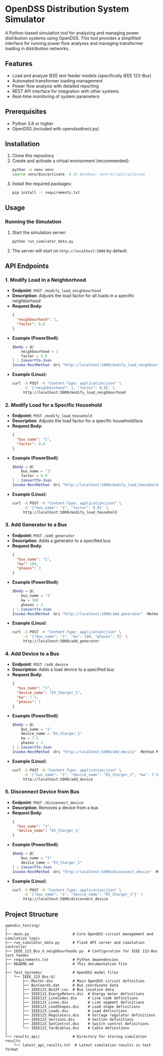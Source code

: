 # OpenDSS Distribution System Simulator

A Python-based simulation tool for analyzing and managing power distribution systems using OpenDSS. This tool provides a simplified interface for running power flow analyses and managing transformer loading in distribution networks.

## Features

- Load and analyze IEEE test feeder models (specifically IEEE 123-Bus)
- Automated transformer loading management
- Power flow analysis with detailed reporting
- REST API interface for integration with other systems
- Real-time monitoring of system parameters

## Prerequisites

- Python 3.8 or higher
- OpenDSS (included with opendssdirect.py)

## Installation

1. Clone this repository
2. Create and activate a virtual environment (recommended):
   ```bash
   python -m venv venv
   source venv/bin/activate  # On Windows: venv\Scripts\activate
   ```
3. Install the required packages:
   ```bash
   pip install -r requirements.txt
   ```

## Usage

### Running the Simulation

1. Start the simulation server:
   ```bash
   python run_simulator_data.py
   ```

2. The server will start on `http://localhost:5000` by default.

## API Endpoints

### 1. Modify Load in a Neighborhood
- **Endpoint**: `POST /modify_load_neighbourhood`
- **Description**: Adjusts the load factor for all loads in a specific neighborhood
- **Request Body**:
  ```json
  {
    "neighbourhood": 1,
    "factor": 0.8
  }
  ```
- **Example (PowerShell)**:
  ```powershell
  $body = @{
      neighbourhood = 1
      factor = 0.8
  } | ConvertTo-Json
  Invoke-RestMethod -Uri "http://localhost:5000/modify_load_neighbourhood" -Method Post -Body $body -ContentType "application/json"
  ```
- **Example (Linux)**:
  ```bash
  curl -X POST -H "Content-Type: application/json" \
       -d '{"neighbourhood": 1, "factor": 0.8}' \
       http://localhost:5000/modify_load_neighbourhood
  ```

### 2. Modify Load for a Specific Household
- **Endpoint**: `POST /modify_load_household`
- **Description**: Adjusts the load factor for a specific household/bus
- **Request Body**:
  ```json
  {
    "bus_name": "1",
    "factor": 0.9
  }
  ```
- **Example (PowerShell)**:
  ```powershell
  $body = @{
      bus_name = "1"
      factor = 0.9
  } | ConvertTo-Json
  Invoke-RestMethod -Uri "http://localhost:5000/modify_load_household" -Method Post -Body $body -ContentType "application/json"
  ```
- **Example (Linux)**:
  ```bash
  curl -X POST -H "Content-Type: application/json" \
       -d '{"bus_name": "1", "factor": 0.9}' \
       http://localhost:5000/modify_load_household
  ```

### 3. Add Generator to a Bus
- **Endpoint**: `POST /add_generator`
- **Description**: Adds a generator to a specified bus
- **Request Body**:
  ```json
  {
    "bus_name": "1",
    "kw": 100,
    "phases": 3
  }
  ```
- **Example (PowerShell)**:
  ```powershell
  $body = @{
      bus_name = "1"
      kw = 100
      phases = 3
  } | ConvertTo-Json
  Invoke-RestMethod -Uri "http://localhost:5000/add_generator" -Method Post -Body $body -ContentType "application/json"
  ```
- **Example (Linux)**:
  ```bash
  curl -X POST -H "Content-Type: application/json" \
       -d '{"bus_name": "1", "kw": 100, "phases": 3}' \
       http://localhost:5000/add_generator
  ```

### 4. Add Device to a Bus
- **Endpoint**: `POST /add_device`
- **Description**: Adds a load device to a specified bus
- **Request Body**:
  ```json
  {
    "bus_name": "1",
    "device_name": "EV_Charger_1",
    "kw": 7.5,
    "phases": 1
  }
  ```
- **Example (PowerShell)**:
  ```powershell
  $body = @{
      bus_name = "1"
      device_name = "EV_Charger_1"
      kw = 7.5
      phases = 1
  } | ConvertTo-Json
  Invoke-RestMethod -Uri "http://localhost:5000/add_device" -Method Post -Body $body -ContentType "application/json"
  ```
- **Example (Linux)**:
  ```bash
  curl -X POST -H "Content-Type: application/json" \
       -d '{"bus_name": "1", "device_name": "EV_Charger_1", "kw": 7.5, "phases": 1}' \
       http://localhost:5000/add_device
  ```

### 5. Disconnect Device from Bus
- **Endpoint**: `POST /disconnect_device`
- **Description**: Removes a device from a bus
- **Request Body**:
  ```json
  {
    "bus_name": "1",
    "device_name": "EV_Charger_1"
  }
  ```
- **Example (PowerShell)**:
  ```powershell
  $body = @{
      bus_name = "1"
      device_name = "EV_Charger_1"
  } | ConvertTo-Json
  Invoke-RestMethod -Uri "http://localhost:5000/disconnect_device" -Method Post -Body $body -ContentType "application/json"
  ```
- **Example (Linux)**:
  ```bash
  curl -X POST -H "Content-Type: application/json" \
       -d '{"bus_name": "1", "device_name": "EV_Charger_1"}' \
       http://localhost:5000/disconnect_device
  ```

## Project Structure

```
opendss_testing/
│
├── main.py                    # Core OpenDSS circuit management and simulation logic
├── run_simulator_data.py      # Flask API server and simulation controller
├── IEEE_123_Bus_G_neighbourhoods.py  # Configuration for IEEE 123-Bus test feeder
├── requirements.txt           # Python dependencies
├── README.md                  # This documentation file
│
├── Test_Systems/              # OpenDSS model files
│   └── IEEE_123_Bus-G/
│       ├── Master.dss         # Main OpenDSS circuit definition
│       ├── BusCoords.dat      # Bus coordinate data
│       ├── IEEE123_BusXY.csv  # Bus location data
│       ├── IEEE123_EnergyMeters.dss  # Energy meter definitions
│       ├── IEEE123_LineCodes.dss     # Line code definitions
│       ├── IEEE123_Lines.dss         # Line segment definitions
│       ├── IEEE123_LoadShapes.dss    # Load shape definitions
│       ├── IEEE123_Loads.dss         # Load definitions
│       ├── IEEE123_Regulators.dss    # Voltage regulator definitions
│       ├── IEEE123_Sections.dss      # Section definitions
│       ├── IEEE123_SwtControl.dss    # Switch control definitions
│       └── IEEE123_YardCables.dss    # Cable definitions
│
└── results_api/               # Directory for storing simulation results
    └── latest_api_results.txt  # Latest simulation results in text format
```

